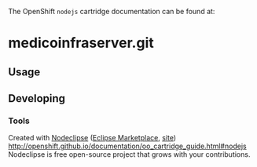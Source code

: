 The OpenShift `nodejs` cartridge documentation can be found at:

# medicoinfraserver.git



## Usage



## Developing



### Tools

Created with [Nodeclipse](https://github.com/Nodeclipse/nodeclipse-1)
 ([Eclipse Marketplace](http://marketplace.eclipse.org/content/nodeclipse), [site](http://www.nodeclipse.org))   
http://openshift.github.io/documentation/oo_cartridge_guide.html#nodejs
Nodeclipse is free open-source project that grows with your contributions.
